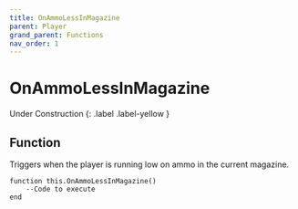 ```yaml
---
title: OnAmmoLessInMagazine
parent: Player
grand_parent: Functions
nav_order: 1
---
```


# OnAmmoLessInMagazine
Under Construction
{: .label .label-yellow }


## Function

Triggers when the player is running low on ammo in the current magazine.
```
function this.OnAmmoLessInMagazine() 
	--Code to execute
end
```
